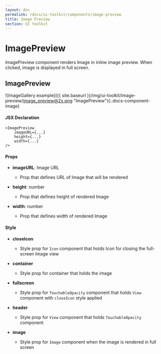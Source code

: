 ```yaml
---
layout: doc
permalink: /docs/ui-toolkit/components/image-preview
title: Image Preview
section: UI toolkit
---
```


# ImagePreview

ImagePreview component renders Image in inline image preview. When clicked, image is displayed in full screen.  

## ImagePreview
![ImageGallery example]({{ site.baseurl }}/img/ui-toolkit/image-preview/image_preview@2x.png "ImagePreview"){:.docs-component-image}

#### JSX Declaration
```JSX
<ImagePreview
    imageURL={...}
    height={...}
    width={...}
/>
```

#### Props

* **imageURL**: Image URL  
  - Prop that defines URL of Image that will be rendered 

* **height**: number  
  - Prop that defines height of rendered Image

* **width**: number  
  - Prop that defines width of rendered Image 
  
#### Style

* **closeIcon**
  - Style prop for `Icon` component that holds Icon for closing the full-screen Image view

* **container** 
  - Style prop for container that holds the image

* **fullscreen**
  - Style prop for `TouchableOpacity` component that holds `View` component with `closeIcon` style applied
  
* **header** 
  - Style prop for `View` component that holds `TouchableOpacity` component 

* **image** 
  - Style prop for `Image` component when the image is rendered in full screen 
